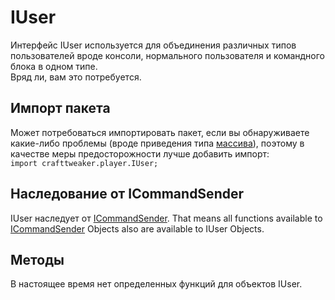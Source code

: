 # IUser

Интерфейс IUser используется для объединения различных типов пользователей вроде консоли, нормального пользователя и командного блока в одном типе.  
Вряд ли, вам это потребуется.

## Импорт пакета

Может потребоваться импортировать пакет, если вы обнаруживаете какие-либо проблемы (вроде приведения типа [массива](/AdvancedFunctions/Arrays_and_Loops/)), поэтому в качестве меры предосторожности лучше добавить импорт:  
`import crafttweaker.player.IUser;`

## Наследование от ICommandSender

IUser наследует от [ICommandSender](/Vanilla/Commands/ICommandSender/). That means all functions available to [ICommandSender](/Vanilla/Commands/ICommandSender/) Objects also are available to IUser Objects.

## Методы

В настоящее время нет определенных функций для объектов IUser.
